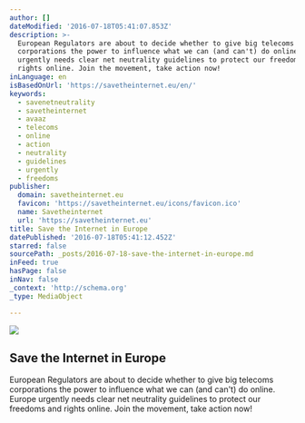```yaml
---
author: []
dateModified: '2016-07-18T05:41:07.853Z'
description: >-
  European Regulators are about to decide whether to give big telecoms
  corporations the power to influence what we can (and can't) do online. Europe
  urgently needs clear net neutrality guidelines to protect our freedoms and
  rights online. Join the movement, take action now!
inLanguage: en
isBasedOnUrl: 'https://savetheinternet.eu/en/'
keywords:
  - savenetneutrality
  - savetheinternet
  - avaaz
  - telecoms
  - online
  - action
  - neutrality
  - guidelines
  - urgently
  - freedoms
publisher:
  domain: savetheinternet.eu
  favicon: 'https://savetheinternet.eu/icons/favicon.ico'
  name: Savetheinternet
  url: 'https://savetheinternet.eu'
title: Save the Internet in Europe
datePublished: '2016-07-18T05:41:12.452Z'
starred: false
sourcePath: _posts/2016-07-18-save-the-internet-in-europe.md
inFeed: true
hasPage: false
inNav: false
_context: 'http://schema.org'
_type: MediaObject

---
```

<article style=""><img src="https://imgflo.herokuapp.com/graph/vahj1ThiexotieMo/15dfef1b7219b26d55f47bb4ed199d27/noop.png?input=https%3A%2F%2Fsavetheinternet.eu%2Fimages%2Fsave_the_internet_logo_headline_sharing.png" /><h1>Save the Internet in Europe</h1><p>European Regulators are about to decide whether to give big telecoms corporations the power to influence what we can (and can't) do online. Europe urgently needs clear net neutrality guidelines to protect our freedoms and rights online. Join the movement, take action now!</p></article>